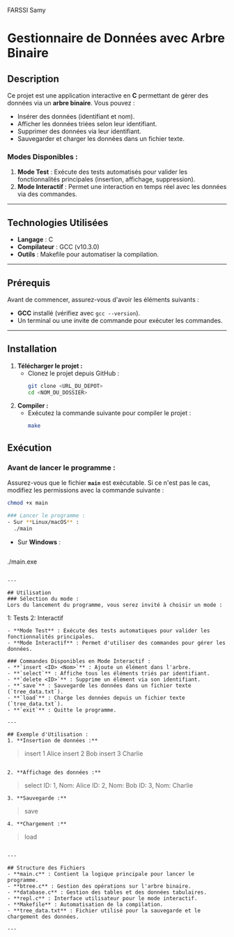 FARSSI Samy


# Gestionnaire de Données avec Arbre Binaire

## Description
Ce projet est une application interactive en **C** permettant de gérer des données via un **arbre binaire**. 
Vous pouvez :
- Insérer des données (identifiant et nom).
- Afficher les données triées selon leur identifiant.
- Supprimer des données via leur identifiant.
- Sauvegarder et charger les données dans un fichier texte.

### Modes Disponibles :
1. **Mode Test** : Exécute des tests automatisés pour valider les fonctionnalités principales (insertion, affichage, suppression).
2. **Mode Interactif** : Permet une interaction en temps réel avec les données via des commandes.

---

## Technologies Utilisées
- **Langage** : C
- **Compilateur** : GCC (v10.3.0)
- **Outils** : Makefile pour automatiser la compilation.

---

## Prérequis
Avant de commencer, assurez-vous d'avoir les éléments suivants :
- **GCC** installé (vérifiez avec `gcc --version`).
- Un terminal ou une invite de commande pour exécuter les commandes.

---

## Installation
1. **Télécharger le projet :**
   - Clonez le projet depuis GitHub :
     ```bash
     git clone <URL_DU_DEPOT>
     cd <NOM_DU_DOSSIER>
     ```
2. **Compiler :**
   - Exécutez la commande suivante pour compiler le projet :
     ```bash
     make
     ```
## Exécution
### Avant de lancer le programme :
Assurez-vous que le fichier **`main`** est exécutable. Si ce n'est pas le cas, modifiez les permissions avec la commande suivante :
```bash
chmod +x main

### Lancer le programme :
- Sur **Linux/macOS** :
  ./main
  ```
- Sur **Windows** :
   ```
 ./main.exe
  ```

---

## Utilisation
### Sélection du mode :
Lors du lancement du programme, vous serez invité à choisir un mode :
```
1: Tests
2: Interactif
> 
```
- **Mode Test** : Exécute des tests automatiques pour valider les fonctionnalités principales.
- **Mode Interactif** : Permet d'utiliser des commandes pour gérer les données.

### Commandes Disponibles en Mode Interactif :
- **`insert <ID> <Nom>`** : Ajoute un élément dans l'arbre.
- **`select`** : Affiche tous les éléments triés par identifiant.
- **`delete <ID>`** : Supprime un élément via son identifiant.
- **`save`** : Sauvegarde les données dans un fichier texte (`tree_data.txt`).
- **`load`** : Charge les données depuis un fichier texte (`tree_data.txt`).
- **`exit`** : Quitte le programme.

---

## Exemple d'Utilisation :
1. **Insertion de données :**
 ```
   > insert 1 Alice
   > insert 2 Bob
   > insert 3 Charlie

   ```

2. **Affichage des données :**
   ```
   > select
   ID: 1, Nom: Alice
   ID: 2, Nom: Bob
   ID: 3, Nom: Charlie

   ```
3. **Sauvegarde :**
   ```
   > save
   ```
4. **Chargement :**
   ```
   > load
   ```

---

## Structure des Fichiers
- **main.c** : Contient la logique principale pour lancer le programme.
- **btree.c** : Gestion des opérations sur l'arbre binaire.
- **database.c** : Gestion des tables et des données tabulaires.
- **repl.c** : Interface utilisateur pour le mode interactif.
- **Makefile** : Automatisation de la compilation.
- **tree_data.txt** : Fichier utilisé pour la sauvegarde et le chargement des données.

---

